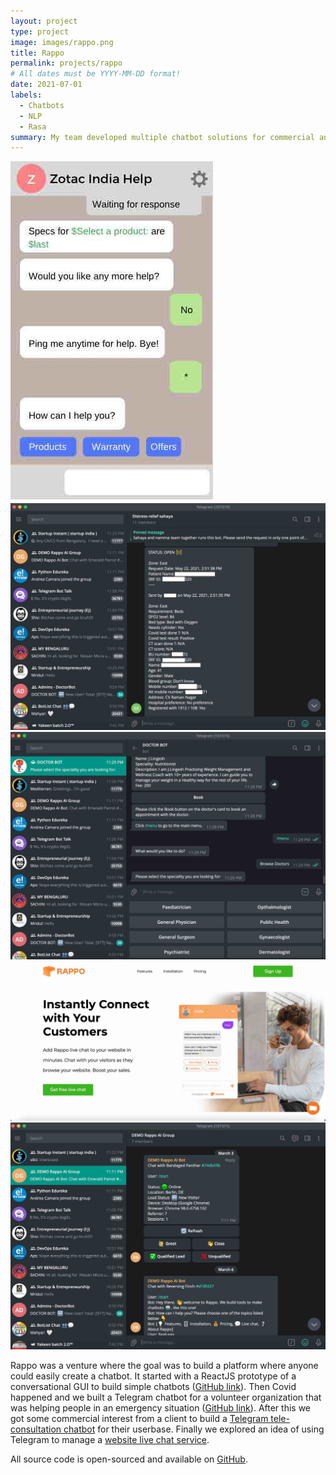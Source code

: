 ```yaml
---
layout: project
type: project
image: images/rappo.png
title: Rappo
permalink: projects/rappo
# All dates must be YYYY-MM-DD format!
date: 2021-07-01
labels:
  - Chatbots
  - NLP
  - Rasa
summary: My team developed multiple chatbot solutions for commercial and non-commercial clients.
---
```


<div class="ui small rounded images">
  <img class="ui image" src="../images/editor-web-app.jpg">
  <img class="ui image" src="../images/sahaya.jpg">
  <img class="ui image" src="../images/doctor70_bot.jpg">
  <img class="ui image" src="../images/rappo-ai.jpg">
  <img class="ui image" src="../images/rappo-ai-telegram.jpg">
</div>

Rappo was a venture where the goal was to build a platform where anyone could easily create a chatbot. It started with a ReactJS prototype of a conversational GUI to build simple chatbots ([GitHub link](https://github.com/rappo-ai/editor-web-app)). Then Covid happened and we built a Telegram chatbot for a volunteer organization that was helping people in an emergency situation ([GitHub link](https://github.com/rappo-ai/distress-bot)). After this we got some commercial interest from a client to build a [Telegram tele-consultation chatbot](https://t.me/Doctor70_bot) for their userbase. Finally we explored an idea of using Telegram to manage a [website live chat service](https://rappo.renzil.com).

All source code is open-sourced and available on [GitHub](https://github.com/rappo-ai).
